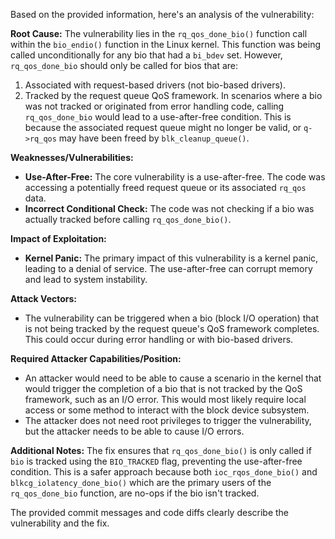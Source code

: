 Based on the provided information, here's an analysis of the vulnerability:

**Root Cause:**
The vulnerability lies in the `rq_qos_done_bio()` function call within the `bio_endio()` function in the Linux kernel. This function was being called unconditionally for any bio that had a `bi_bdev` set. However, `rq_qos_done_bio` should only be called for bios that are:
1.  Associated with request-based drivers (not bio-based drivers).
2.  Tracked by the request queue QoS framework.
In scenarios where a bio was not tracked or originated from error handling code, calling `rq_qos_done_bio` would lead to a use-after-free condition. This is because the associated request queue might no longer be valid, or `q->rq_qos` may have been freed by `blk_cleanup_queue()`.

**Weaknesses/Vulnerabilities:**
*   **Use-After-Free:** The core vulnerability is a use-after-free. The code was accessing a potentially freed request queue or its associated `rq_qos` data.
*   **Incorrect Conditional Check:** The code was not checking if a bio was actually tracked before calling `rq_qos_done_bio()`.

**Impact of Exploitation:**
*   **Kernel Panic:** The primary impact of this vulnerability is a kernel panic, leading to a denial of service. The use-after-free can corrupt memory and lead to system instability.

**Attack Vectors:**
*   The vulnerability can be triggered when a bio (block I/O operation) that is not being tracked by the request queue's QoS framework completes. This could occur during error handling or with bio-based drivers.

**Required Attacker Capabilities/Position:**
*   An attacker would need to be able to cause a scenario in the kernel that would trigger the completion of a bio that is not tracked by the QoS framework, such as an I/O error. This would most likely require local access or some method to interact with the block device subsystem.
* The attacker does not need root privileges to trigger the vulnerability, but the attacker needs to be able to cause I/O errors.

**Additional Notes:**
The fix ensures that `rq_qos_done_bio()` is only called if `bio` is tracked using the `BIO_TRACKED` flag, preventing the use-after-free condition. This is a safer approach because both `ioc_rqos_done_bio()` and `blkcg_iolatency_done_bio()` which are the primary users of the `rq_qos_done_bio` function, are no-ops if the bio isn't tracked.

The provided commit messages and code diffs clearly describe the vulnerability and the fix.